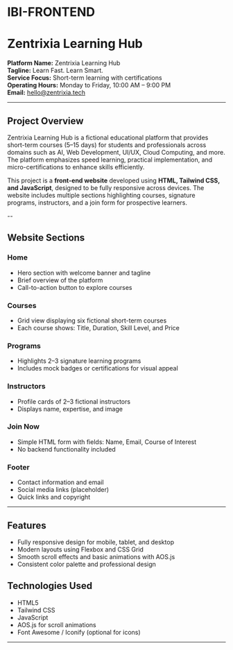 # IBI-FRONTEND
# Zentrixia Learning Hub

**Platform Name:** Zentrixia Learning Hub  
**Tagline:** Learn Fast. Learn Smart.  
**Service Focus:** Short-term learning with certifications  
**Operating Hours:** Monday to Friday, 10:00 AM – 9:00 PM  
**Email:** hello@zentrixia.tech  

---

## Project Overview

Zentrixia Learning Hub is a fictional educational platform that provides short-term courses (5–15 days) for students and professionals across domains such as AI, Web Development, UI/UX, Cloud Computing, and more. The platform emphasizes speed learning, practical implementation, and micro-certifications to enhance skills efficiently.

This project is a **front-end website** developed using **HTML, Tailwind CSS, and JavaScript**, designed to be fully responsive across devices. The website includes multiple sections highlighting courses, signature programs, instructors, and a join form for prospective learners.

--

## Website Sections

### Home
- Hero section with welcome banner and tagline  
- Brief overview of the platform  
- Call-to-action button to explore courses  

### Courses
- Grid view displaying six fictional short-term courses  
- Each course shows: Title, Duration, Skill Level, and Price  

### Programs
- Highlights 2–3 signature learning programs  
- Includes mock badges or certifications for visual appeal  

### Instructors
- Profile cards of 2–3 fictional instructors  
- Displays name, expertise, and image  

### Join Now
- Simple HTML form with fields: Name, Email, Course of Interest  
- No backend functionality included  

### Footer
- Contact information and email  
- Social media links (placeholder)  
- Quick links and copyright  

---

## Features

- Fully responsive design for mobile, tablet, and desktop  
- Modern layouts using Flexbox and CSS Grid  
- Smooth scroll effects and basic animations with AOS.js  
- Consistent color palette and professional design  



## Technologies Used

- HTML5  
- Tailwind CSS  
- JavaScript  
- AOS.js for scroll animations  
- Font Awesome / Iconify (optional for icons)  

---



